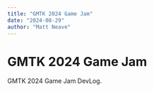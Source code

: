 ```yaml
---
title: "GMTK 2024 Game Jam"
date: "2024-08-29"
author: "Matt Neave"
---
```


# GMTK 2024 Game Jam

GMTK 2024 Game Jam DevLog.